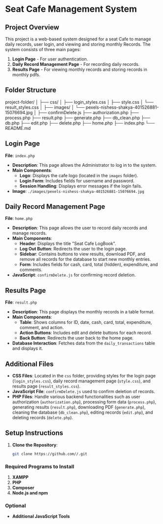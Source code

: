 # Seat Cafe Management System

## Project Overview

This project is a web-based system designed for a seat Cafe to manage daily records, user login, and viewing and storing monthly Records. The system consists of three main pages:
1. **Login Page** - For user authentication.
2. **Daily Record Management Page** - For recording daily records.
3. **Results Page** - For viewing monthly records and storing records in monthly pdfs.

## Folder Structure

project-folder/
│
├── css/
│   ├── login_styles.css
│   ├── style.css
│   └── result_styles.css
│
├── images/
│   └── pexels-nishess-shakya-401526881-15076694.jpg
│
├── confirmDelete.js
├── authorization.php
├── process.php
├── result.php
├── generate.php
├── db_clean.php
├── db.php
├── edit.php
├── delete.php
├── home.php
├── index.php
└── README.md


## Login Page

**File**: `index.php`

- **Description**: This page allows the Administrator to log in to the system.
- **Main Components**:
  - **Logo**: Displays the cafe logo (located in the `images` folder).
  - **Login Form**: Includes fields for username and password.
  - **Session Handling**: Displays error messages if the login fails.
- **Image**: `./images/pexels-nishess-shakya-401526881-15076694.jpg`

## Daily Record Management Page

**File**: `home.php`

- **Description**: This page allows the user to record daily records and manage records.
- **Main Components**:
  - **Header**: Displays the title "Seat Cafe LogBook".
  - **Log Out Button**: Redirects the user to the login page.
  - **Sidebar**: Contains buttons to view results, download PDF, and remove all records for the database to start new monthly entries. 
  - **Form**: Includes fields for cash, card, total (hidden), expenditure, and comments.
- **JavaScript**: `confirmDelete.js` for confirming record deletion.

## Results Page

**File**: `result.php`

- **Description**: This page displays the monthly records in a table format.
- **Main Components**:
  - **Table**: Shows columns for ID, date, cash, card, total, expenditure, comment, and action.
  - **Action Buttons**: Includes edit and delete buttons for each record.
  - **Back Button**: Redirects the user back to the home page.
- **Database Interaction**: Fetches data from the `daily_transactions` table and displays it.

## Additional Files

- **CSS Files**: Located in the `css` folder, providing styles for the login page (`login_styles.css`), daily record management page (`style.css`), and results page (`result_styles.css`).
- **JavaScript File**: `confirmDelete.js` used to confirm deletion of records.
- **PHP Files**: Handle various backend functionalities such as user authorization (`authorization.php`), processing form data (`process.php`), generating results (`result.php`), downloading PDF (`generate.php`), cleaning the database (`db_clean.php`), editing records (`edit.php`), and deleting records (`delete.php`).

## Setup Instructions

1. **Clone the Repository**: 
   ```sh
   git clone https://github.com//.git


 ### Required Programs to Install

1. **XAMPP**
2. **PHP**
3. **Composer**
4. **Node.js and npm**
### Optional

- **Additional JavaScript Tools**
